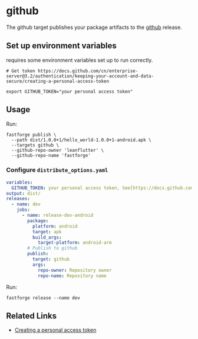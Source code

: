 # github

The github target publishes your package artifacts to the [github](https://github.com/fastforgedev/fastforge/releases) release.

## Set up environment variables

requires some environment variables set up to run correctly.

```
# Get token https://docs.github.com/cn/enterprise-server@3.2/authentication/keeping-your-account-and-data-secure/creating-a-personal-access-token

export GITHUB_TOKEN="your personal access token"
```

## Usage

Run:

```
fastforge publish \
  --path dist/1.0.0+1/hello_world-1.0.0+1-android.apk \
  --targets github \
  --github-repo-owner 'leanflutter' \
  --github-repo-name 'fastforge'
```

### Configure `distribute_options.yaml`

```yaml
variables:
  GITHUB_TOKEN: your personal access token, See[https://docs.github.com/cn/enterprise-server@3.2/authentication/keeping-your-account-and-data-secure/creating-a-personal-access-token]
output: dist/
releases:
  - name: dev
    jobs:
      - name: release-dev-android
        package:
          platform: android
          target: apk
          build_args:
            target-platform: android-arm
        # Publish to github
        publish:
          target: github
          args:
            repo-owner: Repository owner
            repo-name: Repository name
```

Run:

```
fastforge release --name dev
```

## Related Links

- [Creating a personal access token](https://docs.github.com/cn/enterprise-server@3.2/authentication/keeping-your-account-and-data-secure/creating-a-personal-access-token)
